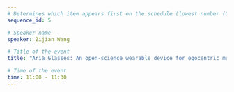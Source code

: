 ```yaml
---
# Determines which item appears first on the schedule (lowest number (0) appears first)
sequence_id: 5

# Speaker name
speaker: Zijian Wang

# Title of the event
title: "Aria Glasses: An open-science wearable device for egocentric multi-modal AI research"

# Time of the event
time: 11:00 - 11:30
---
```

